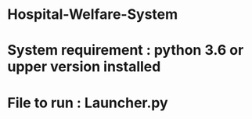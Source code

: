 # Hospital-Welfare-System
# System requirement : python 3.6 or upper version installed 
# File to run : Launcher.py

